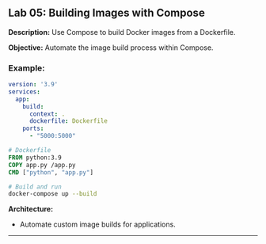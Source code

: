 ## Lab 05: Building Images with Compose

**Description:** Use Compose to build Docker images from a Dockerfile.

**Objective:** Automate the image build process within Compose.

### Example:
```yaml
version: '3.9'
services:
  app:
    build:
      context: .
      dockerfile: Dockerfile
    ports:
      - "5000:5000"
```
```dockerfile
# Dockerfile
FROM python:3.9
COPY app.py /app.py
CMD ["python", "app.py"]
```
```bash
# Build and run
docker-compose up --build
```

**Architecture:**
- Automate custom image builds for applications.

---